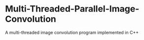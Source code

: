 # Multi-Threaded-Parallel-Image-Convolution
A multi-threaded image convolution program implemented in C++

